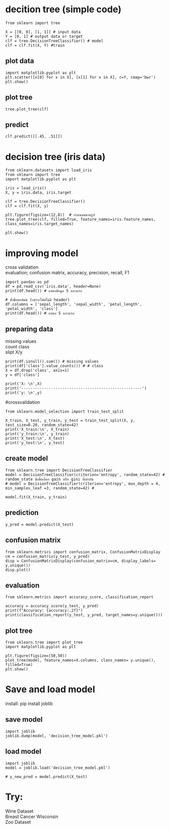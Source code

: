 # decition tree (simple code)
```
from sklearn import tree

X = [[0, 0], [1, 1]] # input data
Y = [0, 1] # output data or target
clf = tree.DecisionTreeClassifier() # model
clf = clf.fit(X, Y) #train
```
## plot data
```
import matplotlib.pyplot as plt
plt.scatter([x[0] for x in X], [x[1] for x in X], c=Y, cmap='bwr')
plt.show()
```
## plot tree
```
tree.plot_tree(clf)
```
## predict
```
clf.predict([[.45, .51]])
```
# decision tree (iris data)
```
from sklearn.datasets import load_iris
from sklearn import tree
import matplotlib.pyplot as plt

iris = load_iris()
X, y = iris.data, iris.target

clf = tree.DecisionTreeClassifier()
clf = clf.fit(X, y)

plt.figure(figsize=(12,8))  # กำหนดขนาดรูป
tree.plot_tree(clf, filled=True, feature_names=iris.feature_names, class_names=iris.target_names)

plt.show()

```
# improving model
cross validation  
evaluation; confusion matrix, accuracy, precision, recall, F1  
```
import pandas as pd
df = pd.read_csv('iris.data', header=None)
print(df.head()) # แสดงข้อมูล 5 แถวแรก
```
```
# ตั้งชื่อคอลัมน์ (เพราะไฟล์ไม่มี header)
df.columns = ['sepal_length', 'sepal_width', 'petal_length', 'petal_width', 'class']
print(df.head()) # แสดง 5 แถวแรก
```
## preparing data
missing values  
count class  
slipt X/y  
```
print(df.isnull().sum()) # missing values 
print(df['class'].value_counts()) # # class
X = df.drop('class', axis=1)
y = df['class']

print('X: \n',X)
print('-----------------------------------------------------')
print('y: \n',y)
```
#crossvalidation
```
from sklearn.model_selection import train_test_split

X_train, X_test, y_train, y_test = train_test_split(X, y, test_size=0.20, random_state=42)
print('X_train:\n', X_train)
print('y_train:\n', y_train)
print('X_test:\n', X_test)
print('y_test:\n', y_test)
```
## create model
```
from sklearn.tree import DecisionTreeClassifier
model = DecisionTreeClassifier(criterion='entropy', random_state=42) # random_state มีเพื่อเลือก gain หรือ gini ที่เท่ากัน
# model = DecisionTreeClassifier(criterion='entropy', max_depth = 4, min_samples_leaf =3, random_state=42) #

model.fit(X_train, y_train)
```
## prediction
```
y_pred = model.predict(X_test)
```
## confusion matrix
```
from sklearn.metrics import confusion_matrix, ConfusionMatrixDisplay
cm = confusion_matrix(y_test, y_pred)
disp = ConfusionMatrixDisplay(confusion_matrix=cm, display_labels= y.unique())
disp.plot()
```
## evaluation
```
from sklearn.metrics import accuracy_score, classification_report

accuracy = accuracy_score(y_test, y_pred)
print(f"Accuracy: {accuracy:.2f}")
print(classification_report(y_test, y_pred, target_names=y.unique()))
```
## plot tree
```
from sklearn.tree import plot_tree
import matplotlib.pyplot as plt

plt.figure(figsize=(50,50))
plot_tree(model, feature_names=X.columns, class_names= y.unique(), filled=True)
plt.show()
```
# Save and load model
install: pip install joblib  
## save model
```
import joblib
joblib.dump(model, 'decision_tree_model.pkl')
```
## load model
```
import joblib
model = joblib.load('decision_tree_model.pkl')

# y_new_pred = model.predict(X_test)
```
# Try:
Wine Dataset  
Breast Cancer Wisconsin   
Zoo Dataset  

